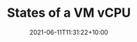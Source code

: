 ---
title: "States of a VM vCPU"
date: 2021-06-11T11:31:22+10:00
disabletoc: true
draft: false
weight: 40
---